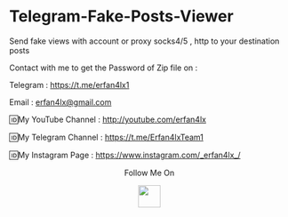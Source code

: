 # Telegram-Fake-Posts-Viewer
Send fake views with account or proxy socks4/5 , http to your destination posts

Contact with me to get the Password of Zip file on :

 Telegram : https://t.me/erfan4lx1
  
 Email : erfan4lx@gmail.com


🆔My YouTube Channel : http://youtube.com/erfan4lx

🆔My Telegram Channel : https://t.me/Erfan4lxTeam1

🆔My Instagram Page : https://www.instagram.com/_erfan4lx_/

<p align="center">
  Follow Me On
</p>
<p align="center">
  <a href="https://www.youtube.com/c/erfan4lx?sub_confirmation=1">
    <img src="https://www.iconsdb.com/icons/preview/black/youtube-4-xxl.png" width="40" height="40">
  </a>
</p>
